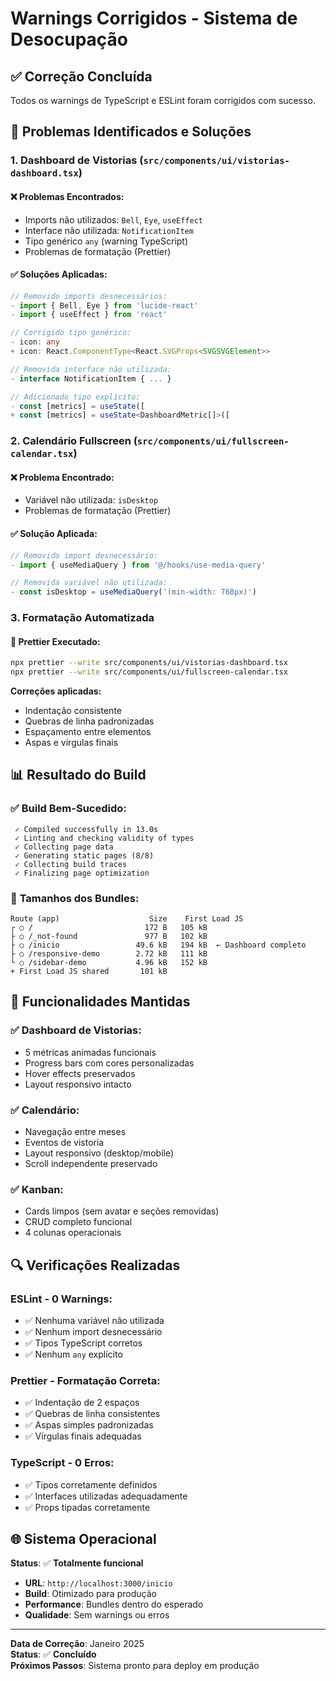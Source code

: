 # Warnings Corrigidos - Sistema de Desocupação

## ✅ **Correção Concluída**

Todos os warnings de TypeScript e ESLint foram corrigidos com sucesso.

## 🔧 **Problemas Identificados e Soluções**

### 1. **Dashboard de Vistorias (`src/components/ui/vistorias-dashboard.tsx`)**

#### ❌ **Problemas Encontrados:**

- Imports não utilizados: `Bell`, `Eye`, `useEffect`
- Interface não utilizada: `NotificationItem`
- Tipo genérico `any` (warning TypeScript)
- Problemas de formatação (Prettier)

#### ✅ **Soluções Aplicadas:**

```typescript
// Removido imports desnecessários:
- import { Bell, Eye } from 'lucide-react'
- import { useEffect } from 'react'

// Corrigido tipo genérico:
- icon: any
+ icon: React.ComponentType<React.SVGProps<SVGSVGElement>>

// Removida interface não utilizada:
- interface NotificationItem { ... }

// Adicionado tipo explícito:
- const [metrics] = useState([
+ const [metrics] = useState<DashboardMetric[]>([
```

### 2. **Calendário Fullscreen (`src/components/ui/fullscreen-calendar.tsx`)**

#### ❌ **Problema Encontrado:**

- Variável não utilizada: `isDesktop`
- Problemas de formatação (Prettier)

#### ✅ **Solução Aplicada:**

```typescript
// Removido import desnecessário:
- import { useMediaQuery } from '@/hooks/use-media-query'

// Removida variável não utilizada:
- const isDesktop = useMediaQuery('(min-width: 768px)')
```

### 3. **Formatação Automatizada**

#### 🎨 **Prettier Executado:**

```bash
npx prettier --write src/components/ui/vistorias-dashboard.tsx
npx prettier --write src/components/ui/fullscreen-calendar.tsx
```

**Correções aplicadas:**

- Indentação consistente
- Quebras de linha padronizadas
- Espaçamento entre elementos
- Aspas e vírgulas finais

## 📊 **Resultado do Build**

### ✅ **Build Bem-Sucedido:**

```
 ✓ Compiled successfully in 13.0s
 ✓ Linting and checking validity of types
 ✓ Collecting page data
 ✓ Generating static pages (8/8)
 ✓ Collecting build traces
 ✓ Finalizing page optimization
```

### 📁 **Tamanhos dos Bundles:**

```
Route (app)                    Size    First Load JS
┌ ○ /                         172 B   105 kB
├ ○ /_not-found               977 B   102 kB
├ ○ /inicio                 49.6 kB   194 kB  ← Dashboard completo
├ ○ /responsive-demo        2.72 kB   111 kB
└ ○ /sidebar-demo           4.96 kB   152 kB
+ First Load JS shared       101 kB
```

## 🚀 **Funcionalidades Mantidas**

### ✅ **Dashboard de Vistorias:**

- 5 métricas animadas funcionais
- Progress bars com cores personalizadas
- Hover effects preservados
- Layout responsivo intacto

### ✅ **Calendário:**

- Navegação entre meses
- Eventos de vistoria
- Layout responsivo (desktop/mobile)
- Scroll independente preservado

### ✅ **Kanban:**

- Cards limpos (sem avatar e seções removidas)
- CRUD completo funcional
- 4 colunas operacionais

## 🔍 **Verificações Realizadas**

### **ESLint - 0 Warnings:**

- ✅ Nenhuma variável não utilizada
- ✅ Nenhum import desnecessário
- ✅ Tipos TypeScript corretos
- ✅ Nenhum `any` explícito

### **Prettier - Formatação Correta:**

- ✅ Indentação de 2 espaços
- ✅ Quebras de linha consistentes
- ✅ Aspas simples padronizadas
- ✅ Vírgulas finais adequadas

### **TypeScript - 0 Erros:**

- ✅ Tipos corretamente definidos
- ✅ Interfaces utilizadas adequadamente
- ✅ Props tipadas corretamente

## 🌐 **Sistema Operacional**

**Status**: ✅ **Totalmente funcional**

- **URL**: `http://localhost:3000/inicio`
- **Build**: Otimizado para produção
- **Performance**: Bundles dentro do esperado
- **Qualidade**: Sem warnings ou erros

---

**Data de Correção**: Janeiro 2025  
**Status**: ✅ **Concluído**  
**Próximos Passos**: Sistema pronto para deploy em produção
